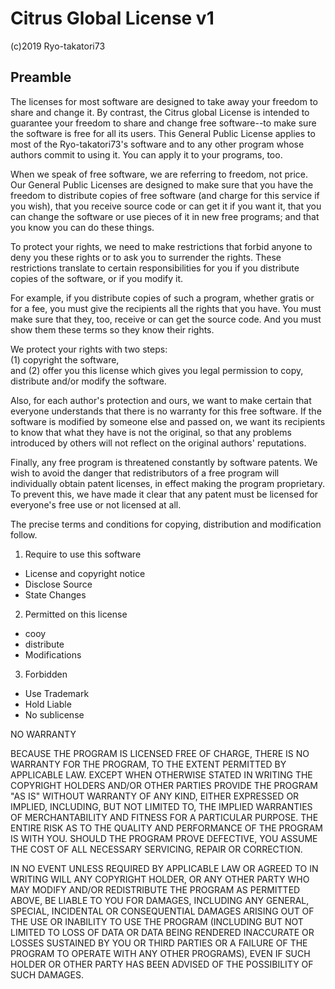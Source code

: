 # Citrus Global License v1

  (c)2019 Ryo-takatori73
 
## Preamble  
  
The licenses for most software are designed to take away your freedom to share and change it. By contrast, the Citrus global License is intended to guarantee your freedom to share and change free software--to make sure the software is free for all its users. This General Public License applies to most of the Ryo-takatori73's software and to any other program whose authors commit to using it. You can apply it to your programs, too.  
  
When we speak of free software, we are referring to freedom, not price. Our General Public Licenses are designed to make sure that you have the freedom to distribute copies of free software (and charge for this service if you wish), that you receive source code or can get it if you want it, that you can change the software or use pieces of it in new free programs; and that you know you can do these things.  
  
To protect your rights, we need to make restrictions that forbid anyone to deny you these rights or to ask you to surrender the rights. These restrictions translate to certain responsibilities for you if you distribute copies of the software, or if you modify it.
  
For example, if you distribute copies of such a program, whether gratis or for a fee, you must give the recipients all the rights that you have. You must make sure that they, too, receive or can get the source code. And you must show them these terms so they know their rights.  
  
We protect your rights with two steps:  
(1) copyright the software,  
and (2) offer you this license which gives you legal permission to copy, distribute and/or modify the software.  
  
Also, for each author's protection and ours, we want to make certain that everyone understands that there is no warranty for this free software. If the software is modified by someone else and passed on, we want its recipients to know that what they have is not the original, so that any problems introduced by others will not reflect on the original authors' reputations.  
  
Finally, any free program is threatened constantly by software patents. We wish to avoid the danger that redistributors of a free program will individually obtain patent licenses, in effect making the program proprietary. To prevent this, we have made it clear that any patent must be licensed for everyone's free use or not licensed at all.  
  
The precise terms and conditions for copying, distribution and modification follow.  
  
1. Require to use this software  
- License and copyright notice  
- Disclose Source  
- State Changes  
  
2. Permitted on this license
- cooy
- distribute
- Modifications
  
3. Forbidden
- Use Trademark
- Hold Liable
- No sublicense
  
NO WARRANTY  
  
BECAUSE THE PROGRAM IS LICENSED FREE OF CHARGE, THERE IS NO WARRANTY FOR THE PROGRAM, TO THE EXTENT PERMITTED BY APPLICABLE LAW. EXCEPT WHEN OTHERWISE STATED IN WRITING THE COPYRIGHT HOLDERS AND/OR OTHER PARTIES PROVIDE THE PROGRAM "AS IS" WITHOUT WARRANTY OF ANY KIND, EITHER EXPRESSED OR IMPLIED, INCLUDING, BUT NOT LIMITED TO, THE IMPLIED WARRANTIES OF MERCHANTABILITY AND FITNESS FOR A PARTICULAR PURPOSE. THE ENTIRE RISK AS TO THE QUALITY AND PERFORMANCE OF THE PROGRAM IS WITH YOU. SHOULD THE PROGRAM PROVE DEFECTIVE, YOU ASSUME THE COST OF ALL NECESSARY SERVICING, REPAIR OR CORRECTION.  
  
IN NO EVENT UNLESS REQUIRED BY APPLICABLE LAW OR AGREED TO IN WRITING WILL ANY COPYRIGHT HOLDER, OR ANY OTHER PARTY WHO MAY MODIFY AND/OR REDISTRIBUTE THE PROGRAM AS PERMITTED ABOVE, BE LIABLE TO YOU FOR DAMAGES, INCLUDING ANY GENERAL, SPECIAL, INCIDENTAL OR CONSEQUENTIAL DAMAGES ARISING OUT OF THE USE OR INABILITY TO USE THE PROGRAM (INCLUDING BUT NOT LIMITED TO LOSS OF DATA OR DATA BEING RENDERED INACCURATE OR LOSSES SUSTAINED BY YOU OR THIRD PARTIES OR A FAILURE OF THE PROGRAM TO OPERATE WITH ANY OTHER PROGRAMS), EVEN IF SUCH HOLDER OR OTHER PARTY HAS BEEN ADVISED OF THE POSSIBILITY OF SUCH DAMAGES.  
